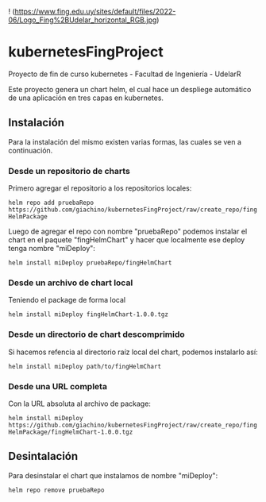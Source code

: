 ! (https://www.fing.edu.uy/sites/default/files/2022-06/Logo_Fing%2BUdelar_horizontal_RGB.jpg)

# kubernetesFingProject

Proyecto de fin de curso kubernetes - Facultad de Ingeniería - UdelarR

Este proyecto genera un chart helm, el cual hace un despliege automático 
de una aplicación en tres capas en kubernetes.


## Instalación

Para la instalación del mismo existen varias formas, las cuales se ven a continuación.


### Desde un repositorio de charts


Primero agregar el repositorio a los repositorios locales:

`helm repo add pruebaRepo https://github.com/giachino/kubernetesFingProject/raw/create_repo/fingHelmPackage`

Luego de agregar el repo con nombre "pruebaRepo" podemos instalar el chart en el paquete "fingHelmChart"
y hacer que localmente ese deploy tenga nombre "miDeploy":

`helm install miDeploy pruebaRepo/fingHelmChart`

### Desde un archivo de chart local

Teniendo el package de forma local 

`helm install miDeploy fingHelmChart-1.0.0.tgz`

### Desde un directorio de chart descomprimido

Si hacemos refencia al directorio raíz local del chart, podemos instalarlo así:

`helm install miDeploy path/to/fingHelmChart`

### Desde una URL completa

Con la URL absoluta al archivo de package:

`helm install miDeploy https://github.com/giachino/kubernetesFingProject/raw/create_repo/fingHelmPackage/fingHelmChart-1.0.0.tgz`


## Desintalación

Para desinstalar el chart que instalamos de nombre "miDeploy":

`helm repo remove pruebaRepo`